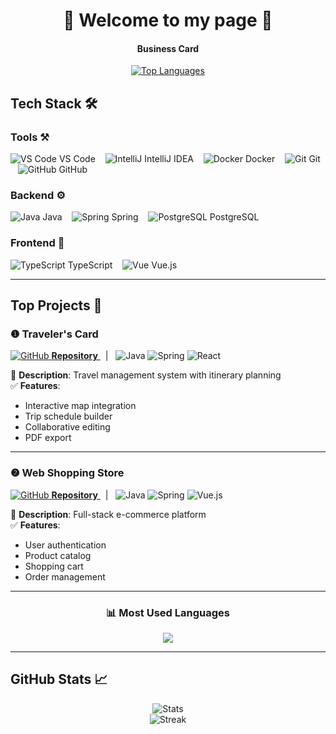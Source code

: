<div align="center">

# 🏮 Welcome to my page 🏮  
#### Business Card  

[![Top Languages](https://github-readme-stats.vercel.app/api/top-langs/?username=OstrovskyIv&layout=compact&theme=dark)](https://github.com/OstrovskyIv)

</div>

## Tech Stack 🛠️

### Tools ⚒️
<p align="left">
  <img src="https://icongr.am/simple/visualstudiocode.svg?size=20&color=007ACC" alt="VS Code"> VS Code &nbsp;&nbsp;
  <img src="https://icongr.am/simple/intellijidea.svg?size=20&color=000000" alt="IntelliJ"> IntelliJ IDEA &nbsp;&nbsp;
  <img src="https://icongr.am/simple/docker.svg?size=20&color=2496ED" alt="Docker"> Docker &nbsp;&nbsp;
  <img src="https://icongr.am/simple/git.svg?size=20&color=F05032" alt="Git"> Git &nbsp;&nbsp;
  <img src="https://icongr.am/simple/github.svg?size=20&color=181717" alt="GitHub"> GitHub
</p>

### Backend ⚙️
<p align="left">
  <img src="https://icongr.am/simple/java.svg?size=20&color=007396" alt="Java"> Java &nbsp;&nbsp;
  <img src="https://icongr.am/simple/spring.svg?size=20&color=6DB33F" alt="Spring"> Spring &nbsp;&nbsp;
  <img src="https://icongr.am/simple/postgresql.svg?size=20&color=4169E1" alt="PostgreSQL"> PostgreSQL
</p>

### Frontend 🎨
<p align="left">
  <img src="https://icongr.am/simple/typescript.svg?size=20&color=3178C6" alt="TypeScript"> TypeScript &nbsp;&nbsp;
  <img src="https://icongr.am/simple/vuedotjs.svg?size=20&color=4FC08D" alt="Vue"> Vue.js
</p>

---

## Top Projects 🚀

### ❶ Traveler's Card 
<p align="left">
  <a href="https://github.com/OstrovskyIv/Traveler-s-card">
    <img src="https://icongr.am/simple/github.svg?size=20&color=181717" alt="GitHub"> 
    <strong>Repository</strong>
  </a>
  &nbsp;&nbsp;|&nbsp;&nbsp;
  <img src="https://icongr.am/simple/java.svg?size=20&color=007396" alt="Java"> 
  <img src="https://icongr.am/simple/spring.svg?size=20&color=6DB33F" alt="Spring"> 
  <img src="https://icongr.am/simple/react.svg?size=20&color=61DAFB" alt="React">
</p>

📝 **Description**: Travel management system with itinerary planning  
✅ **Features**: 
- Interactive map integration
- Trip schedule builder
- Collaborative editing
- PDF export

---

### ❷ Web Shopping Store
<p align="left">
  <a href="https://github.com/OstrovskyIv/web_shopping_store.git">
    <img src="https://icongr.am/simple/github.svg?size=20&color=181717" alt="GitHub"> 
    <strong>Repository</strong>
  </a>
  &nbsp;&nbsp;|&nbsp;&nbsp;
  <img src="https://icongr.am/simple/java.svg?size=20&color=007396" alt="Java"> 
  <img src="https://icongr.am/simple/spring.svg?size=20&color=6DB33F" alt="Spring"> 
  <img src="https://icongr.am/simple/vuedotjs.svg?size=20&color=4FC08D" alt="Vue.js">
</p>

📝 **Description**: Full-stack e-commerce platform  
✅ **Features**: 
- User authentication 
- Product catalog 
- Shopping cart 
- Order management 

---

<div align="center">
  <h3>📊 Most Used Languages</h3>
  <img src="https://github-readme-stats.vercel.app/api/top-langs/?username=OstrovskyIv&layout=compact&theme=dark&hide_border=true">
</div>

---

## GitHub Stats 📈
<div align="center">
  <img src="https://github-readme-stats.vercel.app/api?username=OstrovskyIv&show_icons=true&theme=dark&hide_border=true&include_all_commits=true" alt="Stats">
  <br>
  <img src="https://github-readme-streak-stats.herokuapp.com/?user=OstrovskyIv&theme=dark&hide_border=true" alt="Streak">
</div>